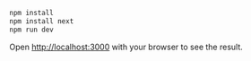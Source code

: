 

```bash
npm install
npm install next
npm run dev
```

Open [http://localhost:3000](http://localhost:3000) with your browser to see the result.

